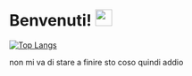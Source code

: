 
# Benvenuti! <img src="https://raw.githubusercontent.com/MartinHeinz/MartinHeinz/master/wave.gif" width="30px">

[![Top Langs](https://github-readme-stats.vercel.app/api/top-langs/?username=PotassioK)](https://github.com/anuraghazra/github-readme-stats)


non mi va di stare a finire sto coso quindi addio 
